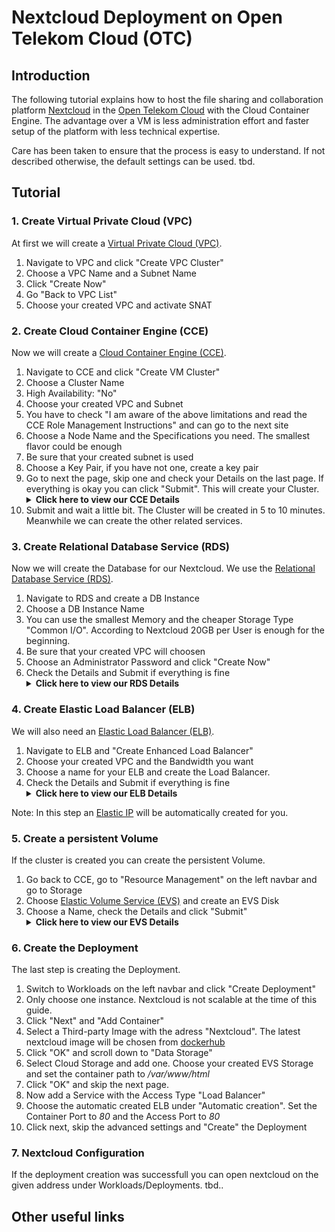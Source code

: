 # Nextcloud Deployment on Open Telekom Cloud (OTC)

## Introduction

The following tutorial explains how to host the file sharing and collaboration platform [Nextcloud](https://nextcloud.com/) in the [Open Telekom Cloud](https://open-telekom-cloud.com/de) with the Cloud Container Engine. The advantage over a VM is less administration effort and faster setup of the platform with less technical expertise.

Care has been taken to ensure that the process is easy to understand. If not described otherwise, the default settings can be used. tbd.

## Tutorial

### 1. Create Virtual Private Cloud (VPC)

At first we will create a [Virtual Private Cloud (VPC)](https://docs.otc.t-systems.com/vpc/index.html).

1. Navigate to VPC and click "Create VPC Cluster"
2. Choose a VPC Name and a Subnet Name
3. Click "Create Now"
4. Go "Back to VPC List"
5. Choose your created VPC and activate SNAT

### 2. Create Cloud Container Engine (CCE)

Now we will create a [Cloud Container Engine (CCE)](https://docs.otc.t-systems.com/cce/index.html).

1. Navigate to CCE and click "Create VM Cluster"
2. Choose a Cluster Name
3. High Availability: "No"
4. Choose your created VPC and Subnet
5. You have to check "I am aware of the above limitations and read the CCE Role Management Instructions" and can go to the next site
6. Choose a Node Name and the Specifications you need. The smallest flavor could be enough
7. Be sure that your created subnet is used
8. Choose a Key Pair, if you have not one, create a key pair
9. Go to next the page, skip one and check your Details on the last page. If everything is okay you can click "Submit". This will create your Cluster.
   <details>
   <summary>
   <b>Click here to view our CCE Details</b>
   </summary>
   <img src=/docs/assets/CCE_Details.png width=75%>
   </details>
10. Submit and wait a little bit. The Cluster will be created in 5 to 10 minutes. Meanwhile we can create the other related services.

### 3. Create Relational Database Service (RDS)

Now we will create the Database for our Nextcloud. We use the [Relational Database Service (RDS)](https://docs.otc.t-systems.com/rds/index.html).

1. Navigate to RDS and create a DB Instance
2. Choose a DB Instance Name
3. You can use the smallest Memory and the cheaper Storage Type "Common I/O". According to Nextcloud 20GB per User is enough for the beginning.
4. Be sure that your created VPC will choosen
5. Choose an Administrator Password and click "Create Now"
6. Check the Details and Submit if everything is fine
   <details>
   <summary>
   <b>Click here to view our RDS Details</b>
   </summary>
   <img src=/docs/assets/RDS_Details.png width=100%>
   </details>

### 4. Create Elastic Load Balancer (ELB)

We will also need an [Elastic Load Balancer (ELB)](https://docs.otc.t-systems.com/elb/index.html).

1. Navigate to ELB and "Create Enhanced Load Balancer"
2. Choose your created VPC and the Bandwidth you want
3. Choose a name for your ELB and create the Load Balancer.
4. Check the Details and Submit if everything is fine
   <details>
   <summary>
   <b>Click here to view our ELB Details</b>
   </summary>
   <img src=/docs/assets/ELB_Details.png width=100%>
   </details>

Note: In this step an [Elastic IP](https://docs.otc.t-systems.com/eip/index.html) will be automatically created for you.

### 5. Create a persistent Volume

If the cluster is created you can create the persistent Volume.

1. Go back to CCE, go to "Resource Management" on the left navbar and go to Storage
2. Choose [Elastic Volume Service (EVS)](https://docs.otc.t-systems.com/evs/index.html) and create an EVS Disk
3. Choose a Name, check the Details and click "Submit"
   <details>
      <summary>
      <b>Click here to view our EVS Details</b>
      </summary>
      <img src=/docs/assets/evs_Details.png width=50%>
      </details>

### 6. Create the Deployment

The last step is creating the Deployment.

1. Switch to Workloads on the left navbar and click "Create Deployment"
2. Only choose one instance. Nextcloud is not scalable at the time of this guide.
3. Click "Next" and "Add Container"
4. Select a Third-party Image with the adress "Nextcloud". The latest nextcloud image will be chosen from [dockerhub](https://hub.docker.com/_/nextcloud/)
5. Click "OK" and scroll down to "Data Storage"
6. Select Cloud Storage and add one. Choose your created EVS Storage and set the container path to _/var/www/html_
7. Click "OK" and skip the next page.
8. Now add a Service with the Access Type "Load Balancer"
9. Choose the automatic created ELB under "Automatic creation". Set the Container Port to _80_ and the Access Port to _80_
10. Click next, skip the advanced settings and "Create" the Deployment

### 7. Nextcloud Configuration

If the deployment creation was successfull you can open nextcloud on the given address under Workloads/Deployments. tbd..

## Other useful links
